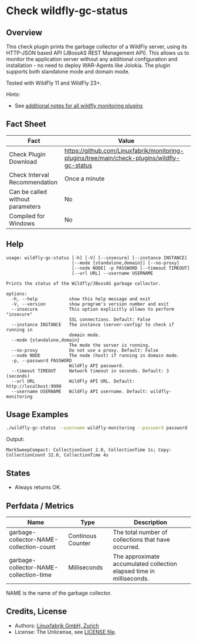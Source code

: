 # Check wildfly-gc-status

## Overview

This check plugin prints the garbage collector of a WildFly server, using its HTTP-JSON based API (JBossAS REST Management API). This allows us to monitor the application server without any additional configuration and installation - no need to deploy WAR-Agents like Jolokia. The plugin supports both standalone mode and domain mode.

Tested with WildFly 11 and WildFly 23+.

Hints:

* See [additional notes for all wildfly monitoring plugins](https://github.com/Linuxfabrik/monitoring-plugins/blob/main/PLUGINS-WILDFLY.md)


## Fact Sheet

| Fact | Value |
|----|----|
| Check Plugin Download                 | <https://github.com/Linuxfabrik/monitoring-plugins/tree/main/check-plugins/wildfly-gc-status> |
| Check Interval Recommendation         | Once a minute |
| Can be called without parameters      | No |
| Compiled for Windows                  | No |


## Help

```text
usage: wildfly-gc-status [-h] [-V] [--insecure] [--instance INSTANCE]
                         [--mode {standalone,domain}] [--no-proxy]
                         [--node NODE] -p PASSWORD [--timeout TIMEOUT]
                         [--url URL] --username USERNAME

Prints the status of the Wildfly/JBossAS garbage collector.

options:
  -h, --help            show this help message and exit
  -V, --version         show program's version number and exit
  --insecure            This option explicitly allows to perform "insecure"
                        SSL connections. Default: False
  --instance INSTANCE   The instance (server-config) to check if running in
                        domain mode.
  --mode {standalone,domain}
                        The mode the server is running.
  --no-proxy            Do not use a proxy. Default: False
  --node NODE           The node (host) if running in domain mode.
  -p, --password PASSWORD
                        WildFly API password.
  --timeout TIMEOUT     Network timeout in seconds. Default: 3 (seconds)
  --url URL             WildFly API URL. Default: http://localhost:9990
  --username USERNAME   WildFly API username. Default: wildfly-monitoring
```


## Usage Examples

```bash
./wildfly-gc-status --username wildfly-monitoring --password password --url http://wildfly:9990
```

Output:

```text
MarkSweepCompact: CollectionCount 2.0, CollectionTime 1s; Copy: CollectionCount 32.0, CollectionTime 4s
```


## States

* Always returns OK.


## Perfdata / Metrics

| Name | Type | Description |
|----|----|----|
| garbage-collector-NAME-collection-count | Continous Counter | The total number of collections that have occurred. |
| garbage-collector-NAME-collection-time | Milliseconds | The approximate accumulated collection elapsed time in milliseconds. |

NAME is the name of the garbage collector.


## Credits, License

* Authors: [Linuxfabrik GmbH, Zurich](https://www.linuxfabrik.ch)
* License: The Unlicense, see [LICENSE file](https://unlicense.org/).
